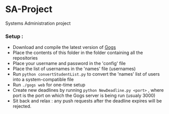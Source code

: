 # SA-Project
Systems Administration project 

### Setup :
* Download and compile the latest version of <a href="https://github.com/gogits/gogs"> Gogs </a>
* Place the contents of this folder in the folder containing all the repositories
* Place your username and password in the 'config' file
* Place the list of usernames in the 'names' file (usernames)
* Run ``` python convertStudentList.py ``` to convert the 'names' list of users into a system-compatible file
* Run ```./gogs web``` for one-time setup
* Create new deadlines by running ```python NewDeadline.py <port>``` , where port is the port on which the Gogs server is being run (usualy 3000)
* Sit back and relax : any push requests after the deadline expires will be rejected.
